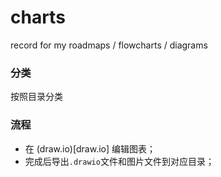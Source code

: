 # charts
record for my roadmaps / flowcharts / diagrams

### 分类

按照目录分类

### 流程

* 在 (draw.io)[draw.io] 编辑图表；
* 完成后导出`.drawio`文件和图片文件到对应目录；